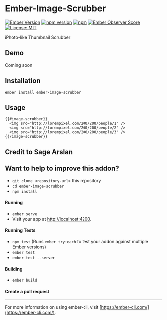 # Ember-Image-Scrubber

[![Ember Version](https://embadge.io/v1/badge.svg?start=2.13.0)](https://embadge.io/v1/badge.svg?start=2.13.0)
[![npm version](https://badge.fury.io/js/ember-image-scrubber.svg)](http://badge.fury.io/js/ember-image-scrubber)
[![npm](https://img.shields.io/npm/dm/ember-image-scrubber.svg)]()
[![Ember Observer Score](https://emberobserver.com/badges/ember-image-scrubber.svg)](https://emberobserver.com/addons/ember-image-scrubber)
[![License: MIT](https://img.shields.io/badge/License-MIT-blue.svg)](https://opensource.org/licenses/MIT)


iPhoto-like Thumbnail Scrubber

## Demo
Coming soon

## Installation

`ember install ember-image-scrubber`

## Usage

```
{{#image-scrubber}}
  <img src="http://lorempixel.com/200/200/people/1" />
  <img src="http://lorempixel.com/200/200/people/2" />
  <img src="http://lorempixel.com/200/200/people/3" />
{{/image-scrubber}}
```

**Credit to Sage Arslan**
---

## Want to help to improve this addon?

* `git clone <repository-url>` this repository
* `cd ember-image-scrubber`
* `npm install`

#### Running

* `ember serve`
* Visit your app at [http://localhost:4200](http://localhost:4200).

#### Running Tests

* `npm test` (Runs `ember try:each` to test your addon against multiple Ember versions)
* `ember test`
* `ember test --server`

#### Building

* `ember build`

#### Create a pull request

---

For more information on using ember-cli, visit [https://ember-cli.com/](https://ember-cli.com/).
